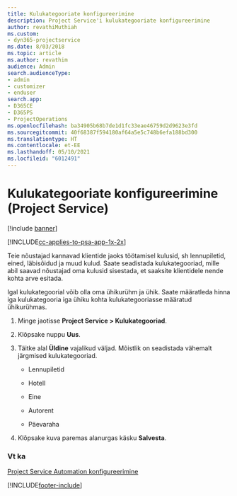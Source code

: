 ```yaml
---
title: Kulukategooriate konfigureerimine
description: Project Service'i kulukategooriate konfigureerimine
author: revathiMuthiah
ms.custom:
- dyn365-projectservice
ms.date: 8/03/2018
ms.topic: article
ms.author: revathim
audience: Admin
search.audienceType:
- admin
- customizer
- enduser
search.app:
- D365CE
- D365PS
- ProjectOperations
ms.openlocfilehash: ba34905b68b7de1d1fc33eae46759d2d9623e3fd
ms.sourcegitcommit: 40f68387f594180af64a5e5c748b6efa188bd300
ms.translationtype: HT
ms.contentlocale: et-EE
ms.lasthandoff: 05/10/2021
ms.locfileid: "6012491"
---
```

# <a name="configure-expense-categories-project-service"></a>Kulukategooriate konfigureerimine (Project Service)

[!include [banner](../includes/psa-now-project-operations.md)]

[!INCLUDE[cc-applies-to-psa-app-1x-2x](../includes/cc-applies-to-psa-app-1x-2x.md)]

Teie nõustajad kannavad klientide jaoks töötamisel kulusid, sh lennupiletid, eined, läbisõidud ja muud kulud. Saate seadistada kulukategooriad, mille abil saavad nõustajad oma kulusid sisestada, et saaksite klientidele nende kohta arve esitada.  
  
Igal kulukategoorial võib olla oma ühikurühm ja ühik. Saate määratleda hinna iga kulukategooria iga ühiku kohta kulukategooriasse määratud ühikurühmas.  
  
1.  Minge jaotisse **Project Service > Kulukategooriad**.  
  
2.  Klõpsake nuppu **Uus**.  
  
3.  Täitke alal **Üldine** vajalikud väljad. Mõistlik on seadistada vähemalt järgmised kulukategooriad.  
  
    -   Lennupiletid  
  
    -   Hotell  
  
    -   Eine  
  
    -   Autorent  
  
    -   Päevaraha  
  
4.  Klõpsake kuva paremas alanurgas käsku **Salvesta**.  
  
### <a name="see-also"></a>Vt ka  
 [Project Service Automation konfigureerimine](../psa/configure.md)


[!INCLUDE[footer-include](../includes/footer-banner.md)]